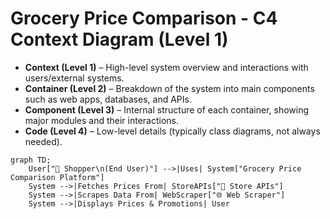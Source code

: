 # Grocery Price Comparison - C4 Context Diagram (Level 1)

* **Context (Level 1)** – High-level system overview and interactions with users/external systems.
* **Container (Level 2)** – Breakdown of the system into main components such as web apps, databases, and APIs.
* **Component (Level 3)** – Internal structure of each container, showing major modules and their interactions.
* **Code (Level 4)** – Low-level details (typically class diagrams, not always needed).

```mermaid
graph TD;
    User["🛒 Shopper\n(End User)"] -->|Uses| System["Grocery Price Comparison Platform"]
    System -->|Fetches Prices From| StoreAPIs["🏪 Store APIs"]
    System -->|Scrapes Data From| WebScraper["🌐 Web Scraper"]
    System -->|Displays Prices & Promotions| User
